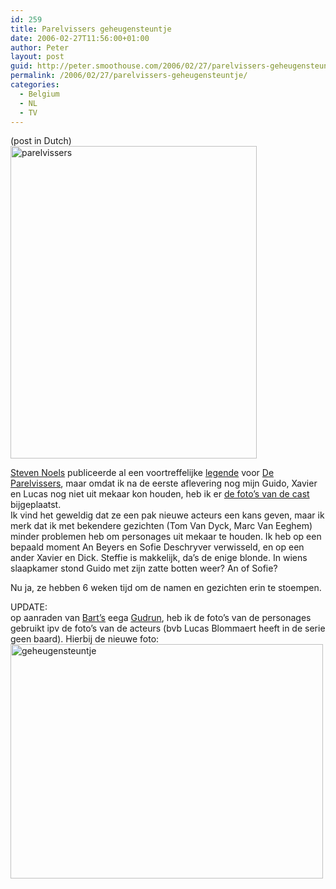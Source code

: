 ```yaml
---
id: 259
title: Parelvissers geheugensteuntje
date: 2006-02-27T11:56:00+01:00
author: Peter
layout: post
guid: http://peter.smoothouse.com/2006/02/27/parelvissers-geheugensteuntje/
permalink: /2006/02/27/parelvissers-geheugensteuntje/
categories:
  - Belgium
  - NL
  - TV
---
```

(post in Dutch)  
[<img  height="500" alt="parelvissers" src="http://static.flickr.com/43/105198525_d3eb74c7e5.jpg" width="394" />](http://www.flickr.com/photos/pforret/105198525/ "Photo Sharing")

[Steven Noels](http://blog.pictrix.be) publiceerde al een voortreffelijke [legende](http://blog.pictrix.be/articles/2006/02/27/de-parelvissers-legende) voor [De Parelvissers](http://www.parelvissers.be), maar omdat ik na de eerste aflevering nog mijn Guido, Xavier en Lucas nog niet uit mekaar kon houden, heb ik er [de foto&#8217;s van de cast](http://www.parelvissers.be/castcrew.asp) bijgeplaatst.  
Ik vind het geweldig dat ze een pak nieuwe acteurs een kans geven, maar ik merk dat ik met bekendere gezichten (Tom Van Dyck, Marc Van Eeghem) minder problemen heb om personages uit mekaar te houden. Ik heb op een bepaald moment An Beyers en Sofie Deschryver verwisseld, en op een ander Xavier en Dick. Steffie is makkelijk, da&#8217;s de enige blonde. In wiens slaapkamer stond Guido met zijn zatte botten weer? An of Sofie?

Nu ja, ze hebben 6 weken tijd om de namen en gezichten erin te stoempen.

UPDATE:  
op aanraden van [Bart&#8217;s](http://www.netlash.com/) eega [Gudrun](http://netlashlady.blogspot.com/), heb ik de foto&#8217;s van de personages gebruikt ipv de foto&#8217;s van de acteurs (bvb Lucas Blommaert heeft in de serie geen baard). Hierbij de nieuwe foto:  
[<img  height="375" alt="geheugensteuntje" src="http://static.flickr.com/40/105251473_7490d0d482.jpg" width="500" />](http://www.flickr.com/photos/pforret/105251473/ "Photo Sharing")